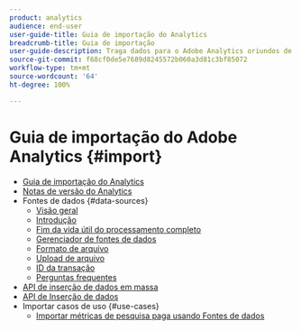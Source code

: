 ```yaml
---
product: analytics
audience: end-user
user-guide-title: Guia de importação do Analytics
breadcrumb-title: Guia de importação
user-guide-description: Traga dados para o Adobe Analytics oriundos de fontes externas, em massa ou em tempo real.
source-git-commit: f68cf0de5e7689d8245572b060a3d81c3bf85072
workflow-type: tm+mt
source-wordcount: '64'
ht-degree: 100%

---
```



# Guia de importação do Adobe Analytics {#import}

+ [Guia de importação do Analytics](home.md)
+ [Notas de versão do Analytics](https://experienceleague.adobe.com/docs/analytics/release-notes/latest.html?lang=pt-BR)
+ Fontes de dados {#data-sources}
   + [Visão geral](data-sources/overview.md)
   + [Introdução](data-sources/getting-started.md)
   + [Fim da vida útil do processamento completo](data-sources/full-processing-eol.md)
   + [Gerenciador de fontes de dados](data-sources/manage.md)
   + [Formato de arquivo](data-sources/file-format.md)
   + [Upload de arquivo](data-sources/file-upload.md)
   + [ID da transação](data-sources/transactionid.md)
   + [Perguntas frequentes](data-sources/faq.md)
+ [API de inserção de dados em massa](bulk-data-insertion-api/bulk-data-insert.md)
+ [API de Inserção de dados](c-data-insertion-api/c-data-insertion-api.md)
+ Importar casos de uso {#use-cases}
   + [Importar métricas de pesquisa paga usando Fontes de dados](use-cases/paid-search-metrics.md)
